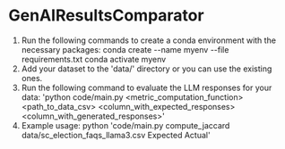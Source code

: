 # GenAIResultsComparator

1. Run the following commands to create a conda environment with the necessary packages: 
    conda create --name myenv --file requirements.txt
    conda activate myenv
2. Add your dataset to the 'data/' directory or you can use the existing ones. 
3. Run the following command to evaluate the LLM responses for your data:
    'python code/main.py <metric_computation_function> <path_to_data_csv> <column_with_expected_responses> <column_with_generated_responses>'
4. Example usage: python 'code/main.py compute_jaccard data/sc_election_faqs_llama3.csv Expected Actual'
